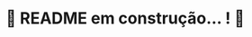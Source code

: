 # :construction: README em construção... ! :construction:
<!-- Olá, Tryber!
Esse é apenas um arquivo inicial para o README do seu projeto.
É essencial que você preencha esse documento por conta própria, ok?
Não deixe de usar nossas dicas de escrita de README de projetos, e deixe sua criatividade brilhar!
:warning: IMPORTANTE: você precisa deixar nítido:
- quais arquivos/pastas foram desenvolvidos por você
- quais arquivos/pastas foram desenvolvidos por outra pessoa estudante;
- quais arquivos/pastas foram desenvolvidos pela Trybe.
-->
